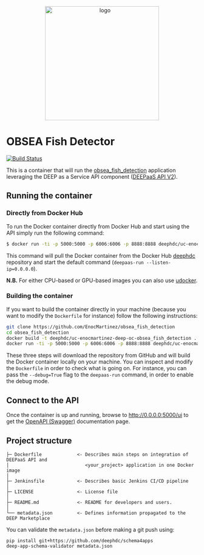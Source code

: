 <div align="center">
<img src="https://marketplace.deep-hybrid-datacloud.eu/images/logo-deep.png" alt="logo" width="300"/>
</div>

# OBSEA Fish Detector
[![Build Status](https://jenkins.indigo-datacloud.eu/buildStatus/icon?job=Pipeline-as-code/DEEP-OC-org/UC-EnocMartinez-DEEP-OC-obsea_fish_detector/master)](https://jenkins.indigo-datacloud.eu/job/Pipeline-as-code/job/DEEP-OC-org/job/UC-EnocMartinez-DEEP-OC-obsea_fish_detector/job/master)

This is a container that will run the [obsea_fish_detection](https://github.com/EnocMartinez/obsea_fish_detection) application leveraging the DEEP as a Service API component ([DEEPaaS API V2](https://github.com/indigo-dc/DEEPaaS)).

    
## Running the container

### Directly from Docker Hub

To run the Docker container directly from Docker Hub and start using the API simply run the following command:

```bash
$ docker run -ti -p 5000:5000 -p 6006:6006 -p 8888:8888 deephdc/uc-enocmartinez-deep-oc-obsea_fish_detection
```

This command will pull the Docker container from the Docker Hub [deephdc](https://hub.docker.com/u/deephdc/) repository and start the default command (`deepaas-run --listen-ip=0.0.0.0`).

**N.B.** For either CPU-based or GPU-based images you can also use [udocker](https://github.com/indigo-dc/udocker).

### Building the container

If you want to build the container directly in your machine (because you want to modify the `Dockerfile` for instance) follow the following instructions:
```bash
git clone https://github.com/EnocMartinez/obsea_fish_detection
cd obsea_fish_detection
docker build -t deephdc/uc-enocmartinez-deep-oc-obsea_fish_detection .
docker run -ti -p 5000:5000 -p 6006:6006 -p 8888:8888 deephdc/uc-enocmartinez-deep-oc-obsea_fish_detection
```

These three steps will download the repository from GitHub and will build the Docker container locally on your machine. You can inspect and modify the `Dockerfile` in order to check what is going on. For instance, you can pass the `--debug=True` flag to the `deepaas-run` command, in order to enable the debug mode.


## Connect to the API

Once the container is up and running, browse to http://0.0.0.0:5000/ui to get the [OpenAPI (Swagger)](https://www.openapis.org/) documentation page.


## Project structure
```
├─ Dockerfile             <- Describes main steps on integration of DEEPaaS API and
│                            <your_project> application in one Docker image
│
├─ Jenkinsfile            <- Describes basic Jenkins CI/CD pipeline
│
├─ LICENSE                <- License file
│
├─ README.md              <- README for developers and users.
│
└── metadata.json         <- Defines information propagated to the DEEP Marketplace
```

You can validate the `metadata.json` before making a git push using:
```shell
pip install git+https://github.com/deephdc/schema4apps
deep-app-schema-validator metadata.json
```
